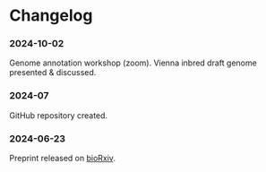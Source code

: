# Changelog

### 2024-10-02
Genome annotation workshop (zoom). Vienna inbred draft genome presented & discussed.

### 2024-07
GitHub repository created.

### 2024-06-23
Preprint released on [bioRxiv](https://www.biorxiv.org/content/10.1101/2024.06.21.600153v1).
